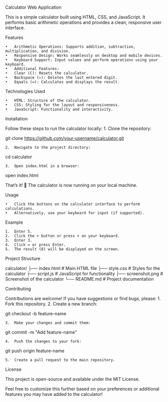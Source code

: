 

Calculator Web Application

This is a simple calculator built using HTML, CSS, and JavaScript. It performs basic arithmetic operations and provides a clean, responsive user interface.

 

Features

	•	Arithmetic Operations: Supports addition, subtraction, multiplication, and division.
	•	Responsive Design: Works seamlessly on desktop and mobile devices.
	•	Keyboard Support: Input values and perform operations using your keyboard.
	•	Additional Features:
	•	Clear (C): Resets the calculator.
	•	Backspace (←): Deletes the last entered digit.
	•	Equals (=): Calculates and displays the result.

Technologies Used

	•	HTML: Structure of the calculator.
	•	CSS: Styling for the layout and responsiveness.
	•	JavaScript: Functionality and interactivity.

Installation

Follow these steps to run the calculator locally:
	1.	Clone the repository:

git clone https://github.com/your-username/calculator.git


	2.	Navigate to the project directory:

cd calculator


	3.	Open index.html in a browser:

open index.html



That’s it! 🎉 The calculator is now running on your local machine.

Usage

	•	Click the buttons on the calculator interface to perform calculations.
	•	Alternatively, use your keyboard for input (if supported).

Example

	1.	Enter 5.
	2.	Click the + button or press + on your keyboard.
	3.	Enter 3.
	4.	Click = or press Enter.
	5.	The result (8) will be displayed on the screen.

Project Structure

calculator/
├── index.html        # Main HTML file
├── style.css         # Styles for the calculator
├── script.js         # JavaScript for functionality
├── screenshot.png    # Screenshot of the calculator
└── README.md         # Project documentation

Contributing

Contributions are welcome! If you have suggestions or find bugs, please:
	1.	Fork this repository.
	2.	Create a new branch:

git checkout -b feature-name


	3.	Make your changes and commit them:

git commit -m "Add feature-name"


	4.	Push the changes to your fork:

git push origin feature-name


	5.	Create a pull request to the main repository.

License

This project is open-source and available under the MIT License. 

Feel free to customize this further based on your preferences or additional features you may have added to the calculator!

